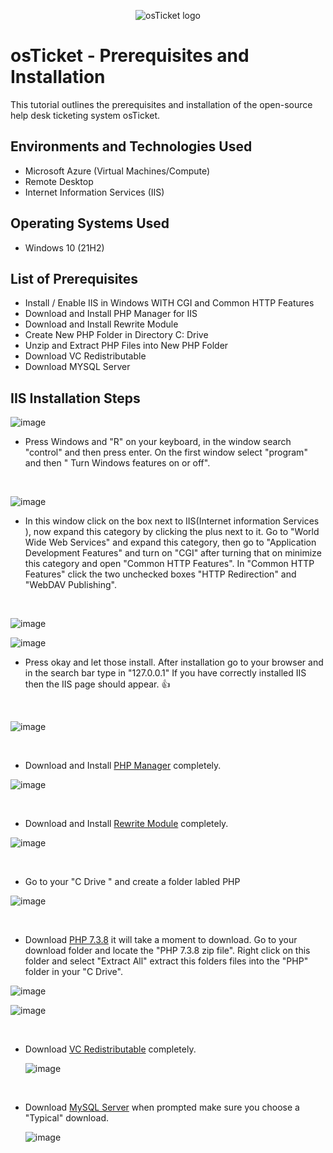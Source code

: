 <p align="center">
<img src="https://i.imgur.com/Clzj7Xs.png" alt="osTicket logo"/>
</p>

<h1>osTicket - Prerequisites and Installation</h1>
This tutorial outlines the prerequisites and installation of the open-source help desk ticketing system osTicket.<br />


<h2>Environments and Technologies Used</h2>

- Microsoft Azure (Virtual Machines/Compute)
- Remote Desktop
- Internet Information Services (IIS)

<h2>Operating Systems Used </h2>

- Windows 10</b> (21H2)

<h2>List of Prerequisites</h2>

- Install / Enable IIS in Windows WITH CGI and Common HTTP Features
- Download and Install PHP Manager for IIS
- Download and Install Rewrite Module
- Create New PHP Folder in Directory C: Drive
- Unzip and Extract PHP Files into New PHP Folder
- Download VC Redistributable
- Download MYSQL Server

<h2>IIS Installation Steps</h2>

<p>

![image](https://github.com/Janelle888/osticket-prereqs/assets/142438143/6d4913fe-9d69-4c13-9c82-d4abe57c8863)


</p>
<p>
  
- Press Windows and "R" on your keyboard, in the window search "control" and then press enter. On the first window select "program" and then " Turn Windows features on or off".
</p>
<br />

<p>

![image](https://github.com/Janelle888/osticket-prereqs/assets/142438143/c56b1983-a64d-43c4-a067-6a3c9fc3ad82)


</p>
<p>

- In this window click on the box next to IIS(Internet information Services ), now expand this category by clicking the plus next to it. Go to "World Wide Web Services" and expand this category, then go to "Application Development Features" and turn on "CGI" after turning that on minimize this category and open "Common HTTP Features". In "Common HTTP Features" click the two unchecked boxes "HTTP Redirection" and "WebDAV Publishing".
</p>
<br />

<p>
  
![image](https://github.com/Janelle888/osticket-prereqs/assets/142438143/3b265151-381b-4a3b-b9e6-ca83f1cba41b)

</p>


<p>

![image](https://github.com/Janelle888/osticket-prereqs/assets/142438143/27ec9dda-01d4-4e21-883c-582e3ba3e88f)


<p>
<p>
  
- Press okay and let those install. After installation go to your browser and in the search bar type in "127.0.0.1" If you have correctly installed IIS then the IIS page should appear. </a>👍
<p>
<br />

<p>

![image](https://github.com/Janelle888/osticket-prereqs/assets/142438143/98fa1ed1-2437-4f9d-bcad-cd9a50c2f237)

<p>
<br />
  
<p>

<p>
  
- Download and Install [PHP Manager](https://drive.google.com/file/d/1RHsNd4eWIOwaNpj3JW4vzzmzNUH86wY_/view?usp=share_link) completely.
<p>

![image](https://github.com/Janelle888/osticket-prereqs/assets/142438143/370ac715-0732-4a1f-98b4-d7bbabb9a4c2)


<p>
<br />

<p>
  
- Download and Install [Rewrite Module](https://drive.google.com/file/d/1tIK9GZBKj1JyUP87eewxgdNqn9pZmVmY/view?usp=share_link) completely.
<p>

![image](https://github.com/Janelle888/osticket-prereqs/assets/142438143/a0f06db4-206e-4e4a-85a4-8a7aecb8c586)

<p>
<br />
  
<p>
  
- Go to your "C Drive " and create a folder labled PHP
<p>

![image](https://github.com/Janelle888/osticket-prereqs/assets/142438143/9f695f02-c1fd-4d53-a1af-363376f2d9a2)


<p>
<br />

<p>
  
- Download [PHP 7.3.8](https://drive.google.com/file/d/1snNMtLdCOpMtkCyD4mvl9yOOmvVIp9fP/view?usp=share_link) it will take a moment to download. Go to your download folder and locate the "PHP 7.3.8 zip file". Right click on this folder and select "Extract All" extract this folders files into the "PHP" folder in your "C Drive".

<p>

![image](https://github.com/Janelle888/osticket-prereqs/assets/142438143/c9f949c5-7435-477e-a177-9ec815788e8c)

<p>

![image](https://github.com/Janelle888/osticket-prereqs/assets/142438143/9dad33e2-caa5-4605-a434-73fdedb860a1)

<p>
<br />

<p>

- Download [VC Redistributable](https://drive.google.com/file/d/1s1OsGF3-ioO0_9LYizPRiVuIkb3lFJgH/view?usp=share_link) completely.
  <p>

  ![image](https://github.com/Janelle888/osticket-prereqs/assets/142438143/80920d5d-622b-4d2c-9de6-978d40dcd911)

  <p>
  <br />

  <p>

- Download [MySQL Server](https://drive.google.com/file/d/1_OWh9p7VQLcrB0q_V7qT8yHl0xo5gv7z/view?usp=share_link) when prompted make sure you choose a "Typical" download.
  <p>

  ![image](https://github.com/Janelle888/osticket-prereqs/assets/142438143/40b0690d-eb0a-4364-b91d-ac88854255c9)

<p>
  
